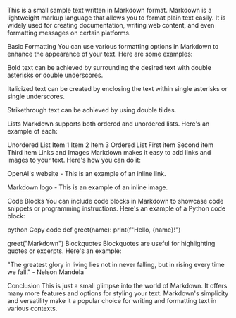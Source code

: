 This is a small sample text written in Markdown format. Markdown is a lightweight markup language that allows you to format plain text easily. It is widely used for creating documentation, writing web content, and even formatting messages on certain platforms.

Basic Formatting
You can use various formatting options in Markdown to enhance the appearance of your text. Here are some examples:

Bold text can be achieved by surrounding the desired text with double asterisks or double underscores.

Italicized text can be created by enclosing the text within single asterisks or single underscores.

Strikethrough text can be achieved by using double tildes.

Lists
Markdown supports both ordered and unordered lists. Here's an example of each:

Unordered List
Item 1
Item 2
Item 3
Ordered List
First item
Second item
Third item
Links and Images
Markdown makes it easy to add links and images to your text. Here's how you can do it:

OpenAI's website - This is an example of an inline link.

Markdown logo - This is an example of an inline image.

Code Blocks
You can include code blocks in Markdown to showcase code snippets or programming instructions. Here's an example of a Python code block:

python
Copy code
def greet(name):
    print(f"Hello, {name}!")

greet("Markdown")
Blockquotes
Blockquotes are useful for highlighting quotes or excerpts. Here's an example:

"The greatest glory in living lies not in never falling, but in rising every time we fall." - Nelson Mandela

Conclusion
This is just a small glimpse into the world of Markdown. It offers many more features and options for styling your text. Markdown's simplicity and versatility make it a popular choice for writing and formatting text in various contexts.
